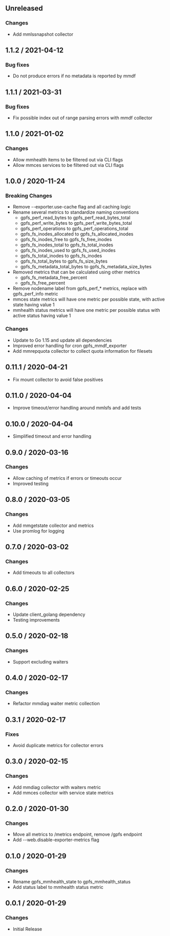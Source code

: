 ## Unreleased

### Changes

* Add mmlssnapshot collector

## 1.1.2 / 2021-04-12

### Bug fixes

* Do not produce errors if no metadata is reported by mmdf

## 1.1.1 / 2021-03-31

### Bug fixes

* Fix possible index out of range parsing errors with mmdf collector

## 1.1.0 / 2021-01-02

### Changes

* Allow mmhealth items to be filtered out via CLI flags
* Allow mmces services to be filtered out via CLI flags

## 1.0.0 / 2020-11-24

### **Breaking Changes**

* Remove --exporter.use-cache flag and all caching logic
* Rename several metrics to standardize naming conventions
  * gpfs_perf_read_bytes to gpfs_perf_read_bytes_total
  * gpfs_perf_write_bytes to gpfs_perf_write_bytes_total
  * gpfs_perf_operations to gpfs_perf_operations_total
  * gpfs_fs_inodes_allocated to gpfs_fs_allocated_inodes
  * gpfs_fs_inodes_free to gpfs_fs_free_inodes
  * gpfs_fs_inodes_total to gpfs_fs_total_inodes
  * gpfs_fs_inodes_used to gpfs_fs_used_inodes
  * gpfs_fs_total_inodes to gpfs_fs_inodes
  * gpfs_fs_total_bytes to gpfs_fs_size_bytes
  * gpfs_fs_metadata_total_bytes to gpfs_fs_metadata_size_bytes
* Removed metrics that can be calculated using other metrics
  * gpfs_fs_metadata_free_percent
  * gpfs_fs_free_percent
* Remove nodename label from gpfs_perf_* metrics, replace with gpfs_perf_info metric
* mmces state metrics will have one metric per possible state, with active state having value 1
* mmhealth status metrics will have one metric per possible status with active status having value 1

### Changes

* Update to Go 1.15 and update all dependencies
* Improved error handling for cron gpfs_mmdf_exporter
* Add mmrepquota collector to collect quota information for filesets

## 0.11.1 / 2020-04-21

* Fix mount collector to avoid false positives

## 0.11.0 / 2020-04-04

* Improve timeout/error handling around mmlsfs and add tests

## 0.10.0 / 2020-04-04

* Simplified timeout and error handling

## 0.9.0 / 2020-03-16

### Changes

* Allow caching of metrics if errors or timeouts occur
* Improved testing

## 0.8.0 / 2020-03-05

### Changes

* Add mmgetstate collector and metrics
* Use promlog for logging

## 0.7.0 / 2020-03-02

### Changes

* Add timeouts to all collectors

## 0.6.0 / 2020-02-25

### Changes

* Update client_golang dependency
* Testing improvements

## 0.5.0 / 2020-02-18

### Changes

* Support excluding waiters

## 0.4.0 / 2020-02-17

### Changes

* Refactor mmdiag waiter metric collection

## 0.3.1 / 2020-02-17

### Fixes

* Avoid duplicate metrics for collector errors

## 0.3.0 / 2020-02-15

### Changes

* Add mmdiag collector with waiters metric
* Add mmces collector with service state metrics

## 0.2.0 / 2020-01-30

### Changes

* Move all metrics to /metrics endpoint, remove /gpfs endpoint
* Add --web.disable-exporter-metrics flag

## 0.1.0 / 2020-01-29

### Changes

* Rename gpfs_mmhealth_state to gpfs_mmhealth_status
* Add status label to mmhealth status metric

## 0.0.1 / 2020-01-29

### Changes

* Initial Release

